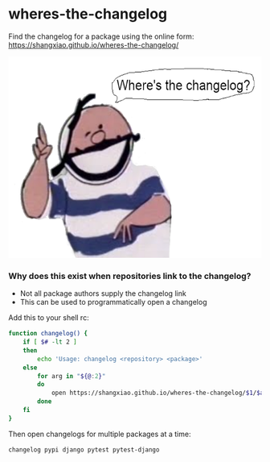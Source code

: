 # wheres-the-changelog

Find the changelog for a package using the online form: https://shangxiao.github.io/wheres-the-changelog/

<p align="center"><img src="./wheres-the-changelog.png"  alt="where's the cheese?" height="400" /></p>

### Why does this exist when repositories link to the changelog?

 - Not all package authors supply the changelog link
 - This can be used to programmatically open a changelog


Add this to your shell rc:

```sh
function changelog() {
    if [ $# -lt 2 ]
    then
        echo 'Usage: changelog <repository> <package>'
    else
        for arg in "${@:2}"
        do
            open https://shangxiao.github.io/wheres-the-changelog/$1/$arg
        done
    fi
}
```

Then open changelogs for multiple packages at a time:

```sh
changelog pypi django pytest pytest-django
```
